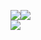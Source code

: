 <img src="https://github-readme-stats.vercel.app/api?username=sffxzzp&show_icons=true&count_private=true"/><img src="https://github-readme-stats.vercel.app/api/top-langs/?username=sffxzzp&layout=compact&langs_count=8" /><br><img src="https://streak-stats.demolab.com?user=sffxzzp&border_radius=5&date_format=%5BY.%5Dn.j" />
